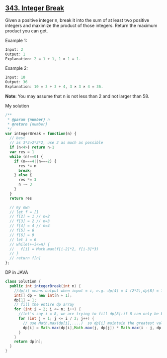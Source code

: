 ## [343. Integer Break](https://leetcode.com/problems/integer-break/)
Given a positive integer n, break it into the sum of at least two positive integers and maximize the product of those integers. Return the maximum product you can get.

Example 1:
```js
Input: 2
Output: 1
Explanation: 2 = 1 + 1, 1 × 1 = 1.
```
Example 2:
```js
Input: 10
Output: 36
Explanation: 10 = 3 + 3 + 4, 3 × 3 × 4 = 36.
```
**Note**: You may assume that n is not less than 2 and not larger than 58.

My solution

```js
/**
 * @param {number} n
 * @return {number}
 */
var integerBreak = function(n) {
  // best
  // as 3*3>2*2*2, use 3 as much as possible
  if (n<4>) return n-1
  var res = 1
  while (n!==0) {
    if (n===4||n===2) {
      res *= n
      break;
    } else {
      res *= 3
      n -= 3
    }
  }
  return res

  // my own
  // let f = []
  // f[2] = 1 // n=2
  // f[3] = 2 // n=3
  // f[4] = 4 // n=4
  // f[5] = 6
  // f[6] = 9
  // let i = 6
  // while(++i<=n) {
  //   f[i] = Math.max(f[i-2]*2, f[i-3]*3)
  // }
  // return f[n]
};
```
DP in JAVA
```java
class Solution {
  public int integerBreak(int n) {
    //dp[i] means output when input = i, e.g. dp[4] = 4 (2*2),dp[8] = 18 (2*2*3)...
    int[] dp = new int[n + 1];
    dp[1] = 1;
    // fill the entire dp array
    for (int i = 2; i <= n; i++) {
      //let's say i = 8, we are trying to fill dp[8]:if 8 can only be broken into 2 parts, the answer could be among 1 * 7, 2 * 6, 3 * 5, 4 * 4... but these numbers can be further broken. so we have to compare 1 with dp[1], 7 with dp[7], 2 with dp[2], 6 with dp[6]...etc
      for (int j = 1; j <= i / 2; j++) {
        // use Math.max(dp[i],....)  so dp[i] maintain the greatest value
        dp[i] = Math.max(dp[i],Math.max(j, dp[j]) * Math.max(i - j, dp[i - j]));
      }
    }
    return dp[n];
  }
}
```